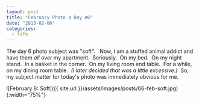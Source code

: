 ```yaml
---
layout: post
title: "February Photo a Day #6"
date: "2013-02-06"
categories:
  - life
---
```


The day 6 photo subject was "soft".   Now, I am a stuffed animal addict and have them _all over_ my apartment.  Seriously.  On my bed.  On my night stand.  In a basket in the corner.  On my living room end table.  For a while, on my dining room table.  _(I later decided that was a little excessive.)_  So, my subject matter for today's photo was immediately obvious for me.

![February 6: Soft]({{ site.url }}/assets/images/posts/06-feb-soft.jpg){:width="75%"}
